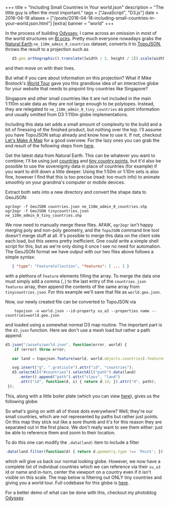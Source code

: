 +++
title = "Including Small Countries in Your world.json"
description = "The little guy is often the most important."
tags = ["JavaScript", "D3.js"]
date = 2016-04-18
aliases = ["/posts/2016-04-18-including-small-countries-in-your-world.json.html"]
[extra]
banner = "world"
+++

In the process of building [Odyssey](https://odyssey.neophilus.net), I came across an omission in most of the world structures on [Bl.ocks](http://bl.ocks.org/). Pretty much everyone nowadays grabs the [Natural Earth](http://www.naturalearthdata.com/) `ne_110m_admin_0_countries` dataset, converts it to [TopoJSON](https://github.com/mbostock/topojson), throws the result to a projection such as

``` javascript
   d3.geo.orthographic().translate([width / 2, height / 2]).scale(width / 2 - 20).clipAngle(90)
```

and then move on with their lives.

But what if you care about information on this projection? What if Mike Bostock's [World Tour](http://bl.ocks.org/mbostock/4183330) gave you this grandiose idea of an interactive globe for your website that needs to pinpoint tiny countries like Singapore?

<!-- more -->

Singapore and other small countries like it are not included in the main 1:110m scale data as they are not large enough to be polytopes. Instead, they are relegated to `ne_110m_admin_0_tiny_countries` as point information and usually omitted from D3 1:110m globe implementations.

Including this data set adds a small amount of complexity to the build and a bit of finessing of the finished product, but nothing over the top. I'll assume you have TopoJSON setup already and know how to use it. If not, checkout [Let's Make A Map](https://bost.ocks.org/mike/map/) for a good overview. For the lazy ones you can grab the end result of the following steps from [here](world.json).

Get the latest data from Natural Earth. This can be whatever you want to combine; I'll be using just [countries](http://www.naturalearthdata.com/http//www.naturalearthdata.com/download/110m/cultural/ne_110m_admin_0_countries.zip)
and [tiny country points](http://www.naturalearthdata.com/http//www.naturalearthdata.com/download/110m/cultural/ne_110m_admin_0_tiny_countries.zip), but it'd also be possible to use the sovereignty data in place of countries (for example) if you want to drill down a little deeper. Using the 1:50m or 1:10m sets is also fine, however I find that this is too precise (read: too much info) to animate smoothly on your grandma's computer or mobile devices.

Extract both sets into a new directory and convert the shape data to GeoJSON:
```
ogr2ogr -f GeoJSON countries.json ne_110m_admin_0_countries.shp
ogr2ogr -f GeoJSON tinycountries.json ne_110m_admin_0_tiny_countries.shp
```

We now need to manually merge these files. AFAIK, `ogr2ogr` isn't happy merging poly and non-poly geometry, and the `TopoJSON` command line tool doesn't merge stuff at all. It's possible to merge this data on the client side each load, but this seems pretty inefficient. One could write a simple shell script for this, but as we're only doing it once I see no need for automation. The GeoJSON format we have output with our two files above follows a simple syntax:
``` json
   { "type": "FeatureCollection", "features": [ ... ] }
```
with a plethora of `Feature` elements filling the array. To merge the data one must simply add a comma (`,`) to the last entry of the `countries.json` `features` array, then append the contents of the same array from `tinycountries.json`. For this example we'll save that file as `world.geo.json`.

Now, our newly created file can be converted to TopoJSON via
```
    topojson -o world.json --id-property su_a3 --properties name -- countries=world.geo.json
```
and loaded using a somewhat normal D3 map routine. The important part is the `d3.json` function. Here we don't use a mesh load but rather a path append:
``` javascript
d3.json("/assets/world.json", function(error, world) {
    if (error) throw error;

   var land = topojson.feature(world, world.objects.countries).features;

   svg.insert("g", ".graticule").attr("id", "countries");
   d3.selectAll("#countries").selectAll("path").data(land)
      .enter().append("path").attr("class", "land")
      .attr("id", function(d, i) { return d.id; }).attr("d", path);
 });
```
This, along with a little boiler plate (which you can view [here](https://bl.ocks.org/Libbum/e8cda20eea9d401f642357c4f46281e4)), gives us the following globe:
<div id="map"></div>
So what's going on with all of those dots everywhere? Well; they're our small countries, which are not represented by paths but rather just points. On this map they stick out like a sore thumb and it's for this reason they are separated out in the first place. We don't really want to see them either: just be able to reference them and zoom to their location.

To do this one can modify the `.data(land)` item to include a filter
``` javascript
.data(land.filter(function(d) { return d.geometry.type !== 'Point'; }))
```
which will give us back our normal looking globe. However, we now have a complete list of individual countries which we can reference via their `su_a3` id or name and in-turn, center the viewport on a country even if it isn't visible on this scale. The map below is filtering out ONLY tiny countries and giving you a world tour. Full codebase for this globe is [here](http://bl.ocks.org/Libbum/ec6a8df2049c6084106512e962788aa5).
<div id="countryName"></div>
<div id="map2"></div>

For a better demo of what can be done with this, checkout my photoblog [Odyssey](https://odyssey.neophilus.net).

<link rel="stylesheet" href="world.css" />
<script src="https://d3js.org/d3.v3.min.js" integrity="sha384-N8EP0Yml0jN7e0DcXlZ6rt+iqKU9Ck6f1ZQ+j2puxatnBq4k9E8Q6vqBcY34LNbn" crossorigin="anonymous"></script>
<script src="https://cdnjs.cloudflare.com/ajax/libs/topojson/1.6.19/topojson.min.js" integrity="sha384-BUz7BfOv7l6jnNmNtX+Wwvp/+c/jxxOJORIxDbG03T0ZuFtcdvM3b95R3t7fygMU" crossorigin="anonymous"></script>
<script src="scwrldtour.js"></script>
